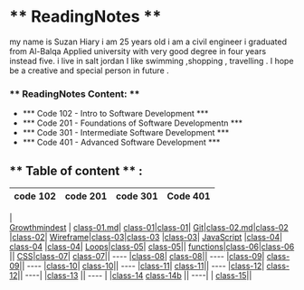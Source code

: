 # **  ReadingNotes **

my name is Suzan Hiary i am 25 years old i am a  civil engineer i graduated from Al-Balqa Applied university with very good degree in four years instead five.
i live in  salt jordan I like swimming ,shopping , travelling . I hope be  a creative and special person in future . 

### ** ReadingNotes Content: **

* *** Code 102 - Intro to Software Development ***
* *** Code 201 - Foundations of Software Developmentn ***
* *** Code 301 - Intermediate Software Development ***
* *** Code 401 - Advanced Software Development ***

## ** Table of content **  :

code  102 | code 201 | code 301  | Code 401 |
-------------|-------------|----------| -----|
 |     
[Growthmindest](Read01.md) | [class-01.md](Introductory.md)| [class-01](301-class01.md)|[class-01](./401/class01.md)|
[Git](Read02.md)|[class-02.md](class-02.md)|[class-02](301-class02.md) |[class-02](./401/class02.md)|
[Wireframe](Read03.md)|[class-03](class-03.md)|[class-03](301-class03.md) |[class-03](./401/class03.md)|
[JavaScript](Read06.md) |[class-04](class-04.md)| [class-04](301-class04.md) |[class-04](./401/class04.md)|
[Loops](Read:05.md)|[class-05](class-05.md)| [class-05](301-class05.md)||
[functions]()|[class-06](class-06.md)|[class-06](301-class06.md) ||
[CSS](Read06b.md)|[class-07](class-07.md)| [class-07](301-class07.md)||
 ---- |[class-08](class-08.md)| [class-08](301-class08.md)||
  ---- |[class-09](class-09.md)| [class-09](301-class09.md)||
   ---- |[class-10](class-10.md)| [class-10](301-class-10.md)||
    ---- |[class-11](class-11.md)| [class-11](301-class-11.md)||
    ---- |[class-12](class012.md)| [class-12](301-class-12.md)||
    ----| |[class-13](301-class-13.md) ||
    ---- | |[class-14](301-class-14.md) [class-14b](class-14.md) ||
     ----| | [class-15](class15.md)||
   


